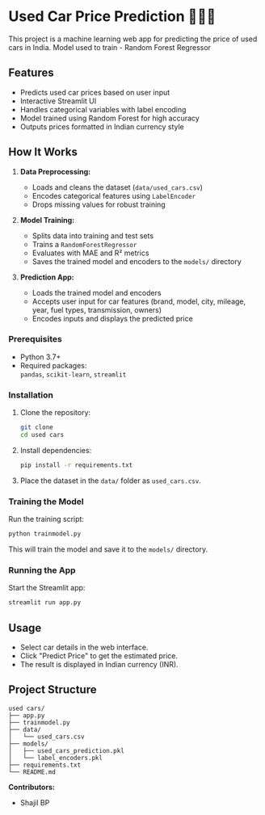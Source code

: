 # Used Car Price Prediction 🚗🚗🚗

This project is a machine learning web app for predicting the price of used cars in India. Model used to train - Random Forest Regressor

## Features

- Predicts used car prices based on user input
- Interactive Streamlit UI
- Handles categorical variables with label encoding
- Model trained using Random Forest for high accuracy
- Outputs prices formatted in Indian currency style

## How It Works

1. **Data Preprocessing:**  
   - Loads and cleans the dataset (`data/used_cars.csv`)
   - Encodes categorical features using `LabelEncoder`
   - Drops missing values for robust training

2. **Model Training:**  
   - Splits data into training and test sets
   - Trains a `RandomForestRegressor`
   - Evaluates with MAE and R² metrics
   - Saves the trained model and encoders to the `models/` directory

3. **Prediction App:**  
   - Loads the trained model and encoders
   - Accepts user input for car features (brand, model, city, mileage, year, fuel types, transmission, owners)
   - Encodes inputs and displays the predicted price

### Prerequisites

- Python 3.7+
- Required packages:  
  `pandas`, `scikit-learn`, `streamlit`

### Installation

1. Clone the repository:
   ```sh
   git clone 
   cd used cars
   ```

2. Install dependencies:
   ```sh
   pip install -r requirements.txt
   ```

3. Place the dataset in the `data/` folder as `used_cars.csv`.

### Training the Model

Run the training script:
```sh
python trainmodel.py
```
This will train the model and save it to the `models/` directory.

### Running the App

Start the Streamlit app:
```sh
streamlit run app.py
```

## Usage

- Select car details in the web interface.
- Click "Predict Price" to get the estimated price.
- The result is displayed in Indian currency (INR).

## Project Structure

```
used cars/
├── app.py
├── trainmodel.py
├── data/
│   └── used_cars.csv
├── models/
│   ├── used_cars_prediction.pkl
│   └── label_encoders.pkl
├── requirements.txt
└── README.md
```

**Contributors:**  
- Shajil BP